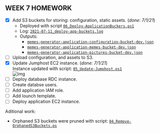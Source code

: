 ## WEEK 7 HOMEWORK
 - [x] Add S3 buckets for storing: configuration, static assets. (_done: 7/1/21_)  
   - Deployed with script [`06_Deploy-ApplicationBuckers.ps1`](06_Deploy-ApplicationBuckers.ps1)  
   - Log: [`2021-07-11_deploy-app-buckets.log`](logs/2021-07-11_deploy-app-buckets.log)
   - Outputs:
     - [`memes-generator-application-configuration-bucket-dev.json`](memes-generator/application/outputs/memes-generator-application-configuration-bucket-dev.json)
     - [`memes-generator-application-memes-bucket-dev.json`](memes-generator/application/outputs/memes-generator-application-memes-bucket-dev.json)
     - [`memes-generator-application-pictures-bucket-dev.json`](memes-generator/application/outputs/memes-generator-application-pictures-bucket-dev.json)
 - [ ] Upload configuration, and assets to S3.
 - [x] Update Jumphost EC2 instance. (_done: 7/1/21_)  
    Instance updated with script: [`05_Update-Jumphost.ps1`](05_Update-JumpHost.ps1)  
    ![img](https://i.imgur.com/YlxgFig.png)
 - [ ] Deploy database RDC instance.
 - [ ] Create databse users.
 - [ ] Add application IAM role.
 - [ ] Add lounch template.
 - [ ] Deploy application EC2 instance.

Aditional work:
 - Orphaned S3 buckets were pruned with script: [`04_Remove-OrphanedS3Buckets.ps`](04_Remove-OrphanedS3Buckets.ps1)